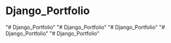 # Django_Portfolio
"# Django_Portfolio" 
"# Django_Portfolio" 
"# Django_Portfolio" 
"# Django_Portfolio" 
"# Django_Portfolio" 
